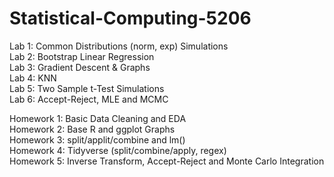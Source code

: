 # Statistical-Computing-5206

Lab 1: Common Distributions (norm, exp) Simulations  
Lab 2: Bootstrap Linear Regression  
Lab 3: Gradient Descent & Graphs  
Lab 4: KNN   
Lab 5: Two Sample t-Test Simulations  
Lab 6: Accept-Reject, MLE and MCMC     
   
Homework 1: Basic Data Cleaning and EDA  
Homework 2: Base R and ggplot Graphs  
Homework 3: split/applit/combine and lm()  
Homework 4: Tidyverse (split/combine/apply, regex)  
Homework 5: Inverse Transform, Accept-Reject and Monte Carlo Integration  
